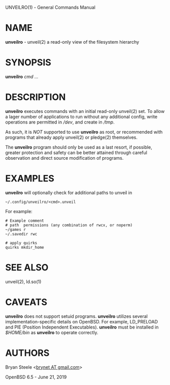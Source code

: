 UNVEILRO(1) - General Commands Manual

# NAME

**unveilro** -
unveil(2)
a read-only view of the filesystem hierarchy

# SYNOPSIS

**unveilro**
*cmd&nbsp;...*

# DESCRIPTION

**unveilro**
executes commands with an initial read-only
unveil(2)
set.
To allow a lager number of applications to run without any
additional config, write operations are permitted in
*/dev*,
and create in
*/tmp*.

As such, it is
*NOT*
supported to use
**unveilro**
as root, or recommended with programs that already apply
unveil(2)
or
pledge(2)
themselves.

The
**unveilro**
program should only be used as a last resort, if possible, greater
protection and safety can be better attained through careful
observation and direct source modification of programs.

# EXAMPLES

**unveilro**
will optionally check for additional paths to unveil in

	~/.config/unveilro/<cmd>.unveil

For example:

	# Example comment
	# path  permissions (any combination of rwcx, or noperm)
	~/games r
	~/.savedir rwc
	
	# apply quirks
	quirks mkdir_home

# SEE ALSO

unveil(2),
ld.so(1)

# CAVEATS

**unveilro**
does not support setuid programs.
**unveilro**
utilizes several implementation-specific details on
OpenBSD.
For example, LD\_PRELOAD and PIE (Position Independent Executables).
**unveilro**
must be installed in
*$HOME/bin*
as
**unveilro**
to operate correctly.

# AUTHORS

Bryan Steele &lt;[brynet AT gmail.com](mailto:)&gt;

OpenBSD 6.5 - June 21, 2019
